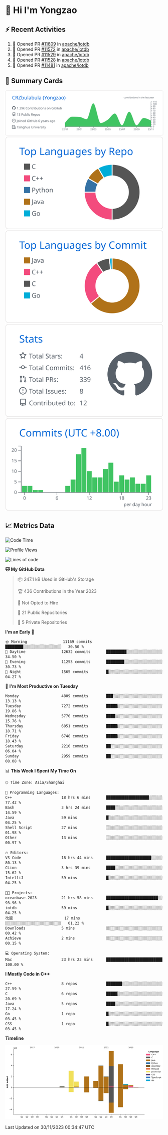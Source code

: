 # 👋 Hi I'm Yongzao

## ⚡ Recent Activities
<!--START_SECTION:activity-->
1. 💪 Opened PR [#11609](https://github.com/apache/iotdb/pull/11609) in [apache/iotdb](https://github.com/apache/iotdb)
2. 💪 Opened PR [#11572](https://github.com/apache/iotdb/pull/11572) in [apache/iotdb](https://github.com/apache/iotdb)
3. 💪 Opened PR [#11529](https://github.com/apache/iotdb/pull/11529) in [apache/iotdb](https://github.com/apache/iotdb)
4. 💪 Opened PR [#11528](https://github.com/apache/iotdb/pull/11528) in [apache/iotdb](https://github.com/apache/iotdb)
5. 💪 Opened PR [#11481](https://github.com/apache/iotdb/pull/11481) in [apache/iotdb](https://github.com/apache/iotdb)
<!--END_SECTION:activity-->

## 🎑 Summary Cards

[![](https://raw.githubusercontent.com/CRZbulabula/CRZbulabula/main/profile-summary-card-output/github/0-profile-details.svg)](https://github.com/vn7n24fzkq/github-profile-summary-cards)
[![](https://raw.githubusercontent.com/CRZbulabula/CRZbulabula/main/profile-summary-card-output/github/1-repos-per-language.svg)](https://github.com/vn7n24fzkq/github-profile-summary-cards) [![](https://raw.githubusercontent.com/CRZbulabula/CRZbulabula/main/profile-summary-card-output/github/2-most-commit-language.svg)](https://github.com/vn7n24fzkq/github-profile-summary-cards)
[![](https://raw.githubusercontent.com/CRZbulabula/CRZbulabula/main/profile-summary-card-output/github/3-stats.svg)](https://github.com/vn7n24fzkq/github-profile-summary-cards) [![](https://raw.githubusercontent.com/CRZbulabula/CRZbulabula/main/profile-summary-card-output/github/4-productive-time.svg)](https://github.com/vn7n24fzkq/github-profile-summary-cards)

## 📈 Metrics Data

<!--START_SECTION:waka-->
![Code Time](http://img.shields.io/badge/Code%20Time-496%20hrs%201%20min-blue)

![Profile Views](http://img.shields.io/badge/Profile%20Views-2-blue)

![Lines of code](https://img.shields.io/badge/From%20Hello%20World%20I%27ve%20Written-25.0%20million%20lines%20of%20code-blue)

**🐱 My GitHub Data** 

> 📦 247.1 kB Used in GitHub's Storage 
 > 
> 🏆 436 Contributions in the Year 2023
 > 
> 🚫 Not Opted to Hire
 > 
> 📜 21 Public Repositories 
 > 
> 🔑 5 Private Repositories 
 > 
**I'm an Early 🐤** 

```text
🌞 Morning                11169 commits       ████████░░░░░░░░░░░░░░░░░   30.50 % 
🌆 Daytime                12632 commits       █████████░░░░░░░░░░░░░░░░   34.50 % 
🌃 Evening                11253 commits       ████████░░░░░░░░░░░░░░░░░   30.73 % 
🌙 Night                  1565 commits        █░░░░░░░░░░░░░░░░░░░░░░░░   04.27 % 
```
📅 **I'm Most Productive on Tuesday** 

```text
Monday                   4809 commits        ███░░░░░░░░░░░░░░░░░░░░░░   13.13 % 
Tuesday                  7272 commits        █████░░░░░░░░░░░░░░░░░░░░   19.86 % 
Wednesday                5770 commits        ████░░░░░░░░░░░░░░░░░░░░░   15.76 % 
Thursday                 6851 commits        █████░░░░░░░░░░░░░░░░░░░░   18.71 % 
Friday                   6748 commits        █████░░░░░░░░░░░░░░░░░░░░   18.43 % 
Saturday                 2210 commits        ██░░░░░░░░░░░░░░░░░░░░░░░   06.04 % 
Sunday                   2959 commits        ██░░░░░░░░░░░░░░░░░░░░░░░   08.08 % 
```


📊 **This Week I Spent My Time On** 

```text
🕑︎ Time Zone: Asia/Shanghai

💬 Programming Languages: 
C++                      18 hrs 6 mins       ███████████████████░░░░░░   77.42 % 
Bash                     3 hrs 24 mins       ████░░░░░░░░░░░░░░░░░░░░░   14.59 % 
Java                     59 mins             █░░░░░░░░░░░░░░░░░░░░░░░░   04.25 % 
Shell Script             27 mins             ░░░░░░░░░░░░░░░░░░░░░░░░░   01.98 % 
Other                    13 mins             ░░░░░░░░░░░░░░░░░░░░░░░░░   00.97 % 

🔥 Editors: 
VS Code                  18 hrs 44 mins      ████████████████████░░░░░   80.13 % 
CLion                    3 hrs 39 mins       ████░░░░░░░░░░░░░░░░░░░░░   15.62 % 
IntelliJ                 59 mins             █░░░░░░░░░░░░░░░░░░░░░░░░   04.25 % 

🐱‍💻 Projects: 
oceanbase-2023           21 hrs 58 mins      ███████████████████████░░   93.96 % 
iotdb                    59 mins             █░░░░░░░░░░░░░░░░░░░░░░░░   04.25 % 
改题                       17 mins             ░░░░░░░░░░░░░░░░░░░░░░░░░   01.22 % 
Downloads                5 mins              ░░░░░░░░░░░░░░░░░░░░░░░░░   00.42 % 
Achieve                  2 mins              ░░░░░░░░░░░░░░░░░░░░░░░░░   00.15 % 

💻 Operating System: 
Mac                      23 hrs 23 mins      █████████████████████████   100.00 % 
```

**I Mostly Code in C++** 

```text
C++                      8 repos             ███████░░░░░░░░░░░░░░░░░░   27.59 % 
C                        6 repos             █████░░░░░░░░░░░░░░░░░░░░   20.69 % 
Java                     5 repos             ████░░░░░░░░░░░░░░░░░░░░░   17.24 % 
Go                       1 repo              █░░░░░░░░░░░░░░░░░░░░░░░░   03.45 % 
CSS                      1 repo              █░░░░░░░░░░░░░░░░░░░░░░░░   03.45 % 
```



**Timeline**

![Lines of Code chart](https://raw.githubusercontent.com/CRZbulabula/CRZbulabula/main/assets/bar_graph.png)


 Last Updated on 30/11/2023 00:34:47 UTC
<!--END_SECTION:waka-->

